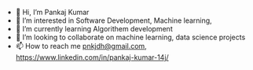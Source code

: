 - 👋 Hi, I’m Pankaj Kumar
- 👀 I’m interested in Software Development, Machine learning,
- 🌱 I’m currently learning Algorithem development
- 💞️ I’m looking to collaborate on machine learning, data science projects
- 📫 How to reach me pnkjdh@gmail.com, https://www.linkedin.com/in/pankaj-kumar-14j/

<!---
PankajKumar9/PankajKumar9 is a ✨ special ✨ repository because its `README.md` (this file) appears on your GitHub profile.
You can click the Preview link to take a look at your changes.
--->
